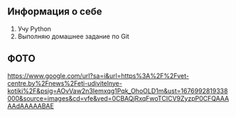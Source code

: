 ## Информация о себе ##

1. Учу Python
2. Выполняю домашнее задание по Git


## ****ФОТО**** ##

https://www.google.com/url?sa=i&url=https%3A%2F%2Fvet-centre.by%2Fnews%2Feti-udivitelnye-kotiki%2F&psig=AOvVaw2n3Iemxqg1Pqk_OhoOLD1m&ust=1676992819338000&source=images&cd=vfe&ved=0CBAQjRxqFwoTCICV9ZyzpP0CFQAAAAAdAAAAABAE